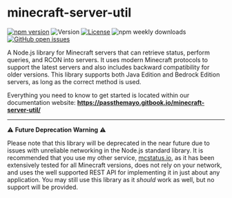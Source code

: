 # minecraft-server-util

[![npm version](https://img.shields.io/npm/v/minecraft-server-util?label=version)](https://www.npmjs.com/package/minecraft-server-util)
![Version](https://img.shields.io/github/languages/top/PassTheMayo/minecraft-server-util)
[![License](https://img.shields.io/npm/l/minecraft-server-util)](https://github.com/PassTheMayo/minecraft-server-util/blob/master/LICENSE)
![npm weekly downloads](https://img.shields.io/npm/dw/minecraft-server-util)
[![GitHub open issues](https://img.shields.io/github/issues-raw/PassTheMayo/minecraft-server-util)](https://github.com/PassTheMayo/minecraft-server-util/issues)

A Node.js library for Minecraft servers that can retrieve status, perform queries, and RCON into servers. It uses modern Minecraft protocols to support the latest servers and also includes backward compatibility for older versions. This library supports both Java Edition and Bedrock Edition servers, as long as the correct method is used.

Everything you need to know to get started is located within our documentation website: **https://passthemayo.gitbook.io/minecraft-server-util/**

---

&#9888; **Future Deprecation Warning** &#9888;

Please note that this library will be deprecated in the near future due to issues with unreliable networking in the Node.js standard library. It is recommended that you use my other service, [mcstatus.io](https://mcstatus.io), as it has been extensively tested for all Minecraft versions, does not rely on your network, and uses the well supported REST API for implementing it in just about any application. You may still use this library as it *should* work as well, but no support will be provided.